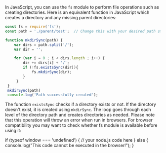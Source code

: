 In JavaScript, you can use the `fs` module to perform file operations such as creating directories. Here is an equivalent function in JavaScript which creates a directory and any missing parent directories:

```javascript
const fs = require('fs');
const path = './parent/test';  // Change this with your desired path string

function mkdirSync(path) { 
    var dirs = path.split('/');
    var dir = '';

    for (var i = 0 ; i < dirs.length ; i++) {
        dir += dirs[i] + '/';
        if (!fs.existsSync(dir)){  
            fs.mkdirSync(dir);   
        }       
     }  
 }
 mkdirSync(path) 
 console.log('Path successfully created');
```
The function `existsSync` checks if a directory exists or not. If the directory doesn't exist, it is created using `mkdirSync`. The loop goes through each level of the directory path and creates directories as needed.
Please note that this operation will throw an error when run in browsers. For browser compatibility you may want to check whether fs module is available before using it:

if (typeof window === 'undefined') { 
    // your node.js code here 
} else {
    console.log("This code cannot be executed in the browser!");
}
